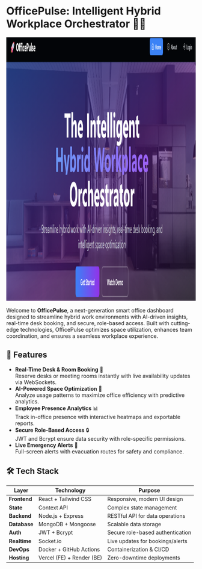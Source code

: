# OfficePulse: Intelligent Hybrid Workplace Orchestrator 🏢💡

<p align="center">
  <img src="banner.png" width=1000px height=700px alt="banner.png">
</p>

Welcome to **OfficePulse**, a next-generation smart office dashboard designed to streamline hybrid work environments with AI-driven insights, real-time desk booking, and secure, role-based access. Built with cutting-edge technologies, OfficePulse optimizes space utilization, enhances team coordination, and ensures a seamless workplace experience.

## 🌟 Features

- **Real-Time Desk & Room Booking** 📅  
  Reserve desks or meeting rooms instantly with live availability updates via WebSockets.
- **AI-Powered Space Optimization** 🤖  
  Analyze usage patterns to maximize office efficiency with predictive analytics.
- **Employee Presence Analytics** 📊  
  Track in-office presence with interactive heatmaps and exportable reports.
- **Secure Role-Based Access** 🔒  
  JWT and Bcrypt ensure data security with role-specific permissions.
- **Live Emergency Alerts** 🚨  
  Full-screen alerts with evacuation routes for safety and compliance.

## 🛠️ Tech Stack

| **Layer**      | **Technology**              | **Purpose**                       |
|-----------------|-----------------------------|-----------------------------------|
| **Frontend**    | React + Tailwind CSS       | Responsive, modern UI design      |
| **State**       | Context API                | Complex state management          |
| **Backend**     | Node.js + Express          | RESTful API for data operations   |
| **Database**    | MongoDB + Mongoose         | Scalable data storage             |
| **Auth**        | JWT + Bcrypt              | Secure role-based authentication  |
| **Realtime**    | Socket.io                 | Live updates for bookings/alerts  |
| **DevOps**      | Docker + GitHub Actions    | Containerization & CI/CD          |
| **Hosting**     | Vercel (FE) + Render (BE)  | Zero-downtime deployments         |
